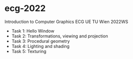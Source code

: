 # ecg-2022
Introduction to Computer Graphics ECG UE TU Wien 2022WS

- Task 1: Hello Window
- Task 2: Transformations, viewing and projection
- Task 3: Procedural geometry
- Task 4: Lighting and shading
- Task 5: Texturing
